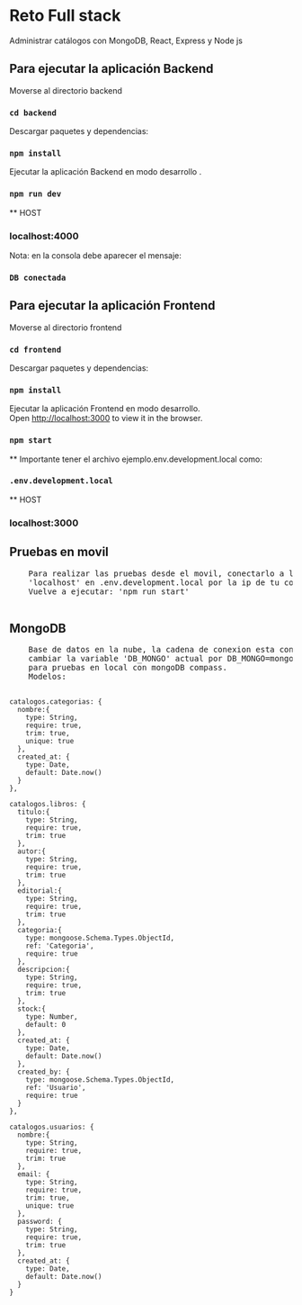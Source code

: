 # Reto Full stack 
Administrar catálogos con MongoDB, React, Express y Node js

## Para ejecutar la aplicación Backend

Moverse al directorio backend

### `cd backend`

Descargar paquetes y dependencias:

### `npm install`

Ejecutar la aplicación Backend en modo desarrollo .<br />

### `npm run dev`

** HOST
### localhost:4000

Nota: en la consola debe aparecer el mensaje:

### `DB conectada`

## Para ejecutar la aplicación Frontend

Moverse al directorio frontend

### `cd frontend`

Descargar paquetes y dependencias:

### `npm install`

Ejecutar la aplicación Frontend en modo desarrollo.<br />
Open [http://localhost:3000](http://localhost:3000) to view it in the browser.

### `npm start`

** Importante tener el archivo ejemplo.env.development.local como:<br />
### `.env.development.local`

** HOST
### localhost:3000

## Pruebas en movil
<div class="highlight highlight-source-shell">
  <pre>
    Para realizar las pruebas desde el movil, conectarlo a la misma red y cambiar 
    'localhost' en .env.development.local por la ip de tu computadora.
    Vuelve a ejecutar: 'npm run start'
  </pre>
</div>

## MongoDB
<div class="highlight highlight-source-shell">
  <pre>
    Base de datos en la nube, la cadena de conexion esta configurada en backend/variables.env
    cambiar la variable 'DB_MONGO' actual por DB_MONGO=mongodb://localhost:27017/local, 
    para pruebas en local con mongoDB compass.
    Modelos:

    catalogos.categorias: {
      nombre:{
        type: String,
        require: true,
        trim: true,
        unique: true
      },
      created_at: {
        type: Date,
        default: Date.now()
      }
    },

    catalogos.libros: {
      titulo:{
        type: String,
        require: true,
        trim: true
      },
      autor:{
        type: String,
        require: true,
        trim: true
      },
      editorial:{
        type: String,
        require: true,
        trim: true
      },
      categoria:{
        type: mongoose.Schema.Types.ObjectId,
        ref: 'Categoria',
        require: true
      },
      descripcion:{
        type: String,
        require: true,
        trim: true
      },
      stock:{
        type: Number,
        default: 0
      },
      created_at: {
        type: Date,
        default: Date.now()
      },
      created_by: {
        type: mongoose.Schema.Types.ObjectId,
        ref: 'Usuario',
        require: true
      }
    },

    catalogos.usuarios: {
      nombre:{
        type: String,
        require: true,
        trim: true
      },
      email: {
        type: String,
        require: true,
        trim: true,
        unique: true
      },
      password: {
        type: String,
        require: true,
        trim: true
      },
      created_at: {
        type: Date,
        default: Date.now()
      }
    }
  </pre>
</div>
